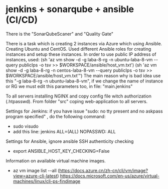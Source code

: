 # jenkins + sonarqube + ansible (CI/CD)

There is the "SonarQubeScaner" and "Quality Gate"

There is a task which is creating 2 instances via Azure which using Ansible. Creating Ubuntu and CentOS. Used different Ansible roles for creating instances and setup these instances.
In order to use public IP address of instances, used:
    (sh 'az vm show -d -g laba-8-rg -n ubuntu-laba-8-vm --query publicIps -o tsv >> $WORKSPACE/ansible/host_vm.txt')
    (sh 'az vm show -d -g laba-8-rg -n centos-laba-8-vm --query publicIps -o tsv >> $WORKSPACE/ansible/host_vm.txt'")
The main reason why is bad idea use this "-g laba-8-rg -n ubuntu-laba-8-vm",  if we change the name of instance or RG we must edit this parameters too, in file: "main.jenkins"

To all servers installing NGINX and copy config file witch authorization (.htpasswd). From folder "src" coping web-application to all servers.

Settings for Jenkins: if you have issue "sudo: no tty present and no askpass program specified" , do the following command:
- sudo visudo
- add this line: jenkins ALL=(ALL) NOPASSWD: ALL

Settings for Ansible, ignore ansible SSH authenticity checking
- export ANSIBLE_HOST_KEY_CHECKING=False

Information on available virtual machine images.
- az vm image list --all (https://docs.azure.cn/zh-cn/cli/vm/image?view=azure-cli-latest)
https://docs.microsoft.com/en-us/azure/virtual-machines/linux/cli-ps-findimage

